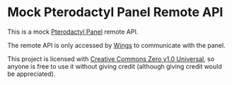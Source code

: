 # Mock Pterodactyl Panel Remote API

This is a mock [Pterodactyl Panel](https://pterodactyl.io/) remote API.

The remote API is only accessed by [Wings](https://github.com/pterodactyl/wings) to communicate with the panel.

This project is licensed with [Creative Commons Zero v1.0 Universal](LICENSE), so anyone is free to use it without giving credit (although giving credit would be appreciated).
